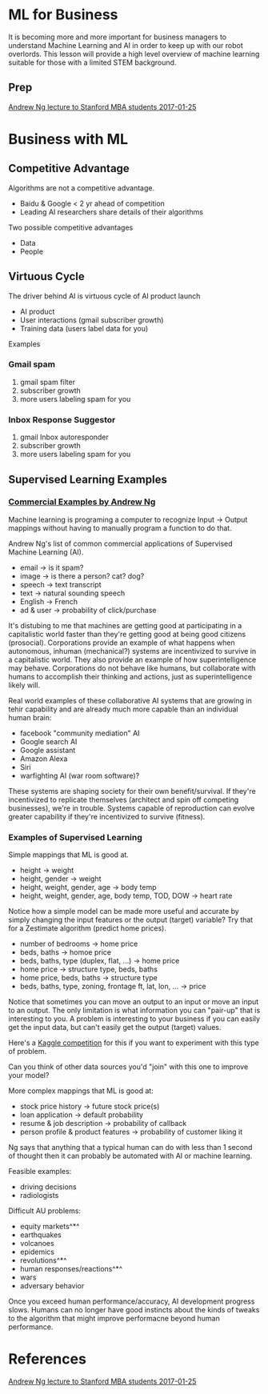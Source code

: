 # ML for Business

It is becoming more and more important for business managers to understand Machine Learning and AI in order to keep up with our robot overlords.
This lesson will provide a high level overview of machine learning suitable for those with a limited STEM background.

## Prep

[Andrew Ng lecture to Stanford MBA students 2017-01-25](https://www.youtube.com/watch?v=21EiKfQYZXc)

# Business with ML

## Competitive Advantage

Algorithms are not a competitive advantage.

- Baidu & Google < 2 yr ahead of competition
- Leading AI researchers share details of their algorithms

Two possible competitive advantages

- Data
- People

## Virtuous Cycle

The driver behind AI is virtuous cycle of AI product launch

- AI product 
- User interactions (gmail subscriber growth)
- Training data (users label data for you)

Examples

### Gmail spam

1. gmail spam filter
2. subscriber growth
3. more users labeling spam for you

### Inbox Response Suggestor

1. gmail Inbox autoresponder
2. subscriber growth
3. more users labeling spam for you


## Supervised Learning Examples

### [Commercial Examples by Andrew Ng](https://youtu.be/21EiKfQYZXc?t=10m16s)

Machine learning is programing a computer to recognize Input -> Output mappings without having to manually program a function to do that.

Andrew Ng's list of common commercial applications of Supervised Machine Learning (AI).

- email -> is it spam?
- image -> is there a person? cat? dog?
- speech -> text transcript
- text -> natural sounding speech
- English -> French
- ad & user -> probability of click/purchase

It's distubing to me that machines are getting good at participating in a capitalistic world faster than they're getting good at being good citizens (prosocial).
Corporations provide an example of what happens when autonomous, inhuman (mechanical?) systems are incentivized to survive in a capitalistic world.
They also provide an example of how superintelligence may behave.
Corporations do not behave like humans, but collaborate with humans to accomplish their thinking and actions, just as superintelligence likely will.

Real world examples of these collaborative AI systems that are growing in tehir capability and are already much more capable than an individual human brain:

- facebook "community mediation" AI
- Google search AI
- Google assistant
- Amazon Alexa
- Siri
- warfighting AI (war room software)?

These systems are shaping society for their own benefit/survival.
If they're incentivized to replicate themselves (architect and spin off competing businesses), we're in trouble.
Systems capable of reproduction can evolve greater capability if they're incentivized to survive (fitness).


### Examples of Supervised Learning

Simple mappings that ML is good at.

- height -> weight
- height, gender -> weight
- height, weight, gender, age -> body temp
- height, weight, gender, age, body temp, TOD, DOW -> heart rate

Notice how a simple model can be made more useful and accurate by simply changing the input features or the output (target) variable?
Try that for a Zestimate algorithm (predict home prices).

- number of bedrooms -> home price
- beds, baths -> homoe price
- beds, baths, type (duplex, flat, ...) -> home price
- home price -> structure type, beds, baths
- home price, beds, baths -> structure type
- beds, baths, type, zoning, frontage ft, lat, lon, ... -> price

Notice that sometimes you can move an output to an input or move an input to an output.
The only limitation is what information you can "pair-up" that is interesting to you.
A problem is interesting to your business if you can easily get the input data, but can't easily get the output (target) values.

Here's a [Kaggle competition](https://www.kaggle.com/c/house-prices-advanced-regression-techniques/data) for this if you want to experiment with this type of problem.

Can you think of other data sources you'd "join" with this one to improve your model?

More complex mappings that ML is good at:

- stock price history -> future stock price(s)
- loan application -> default probability
- resume & job description -> probability of callback
- person profile & product features -> probability of customer liking it

Ng says that anything that a typical human can do with less than 1 second of thought then it can probably be automated with AI or machine learning.

Feasible examples:

- driving decisions
- radiologists

Difficult AU problems:

- equity markets^*^
- earthquakes
- volcanoes
- epidemics
- revolutions^*^
- human responses/reactions^*^
- wars
- adversary behavior

Once you exceed human performance/accuracy, AI development progress slows.
Humans can no longer have good instincts about the kinds of tweaks to the algorithm that might improve performacne beyond human performance.

# References

[Andrew Ng lecture to Stanford MBA students 2017-01-25](https://www.youtube.com/watch?v=21EiKfQYZXc)


